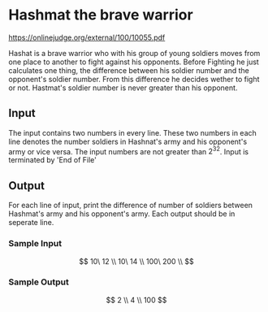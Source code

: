 # Hashmat the brave warrior

https://onlinejudge.org/external/100/10055.pdf

Hashat is a brave warrior who with his group of young soldiers moves from one place to another to fight against his opponents. Before Fighting he just calculates one thing, the difference between his soldier number and the opponent's soldier number. From this difference he decides wether to fight or not. Hastmat's soldier number is never greater than his opponent. 

## Input 

The input contains two numbers in every line. These two numbers in each line denotes the number soldiers in Hashnat's army and his opponent's army or vice versa. The input numbers are not greater than $2^{32}$. Input is terminated by 'End of File'

## Output

For each line of input, print the difference of number of soldiers between Hashmat's army and his opponent's army. Each output should be in seperate line. 

### Sample Input 


$$
10\ 12 \\ 
10\ 14  \\
100\ 200 \\
$$

### Sample Output

$$
2 \\
4 \\ 
100
$$

